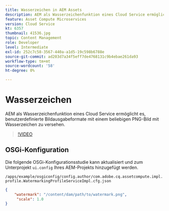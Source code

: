 ```yaml
---
title: Wasserzeichen in AEM Assets
description: AEM als Wasserzeichenfunktion eines Cloud Service ermöglicht es, benutzerdefinierte Bildausgabeformate mit einem beliebigen PNG-Bild mit Wasserzeichen zu versehen.
feature: Asset Compute Microservices
version: Cloud Service
kt: 6357
thumbnail: 41536.jpg
topic: Content Management
role: Developer
level: Intermediate
exl-id: 252c7c58-3567-440a-a1d5-19c598b6788e
source-git-commit: ad203d7a34f5eff7de4768131c9b4ebae261da93
workflow-type: tm+mt
source-wordcount: '58'
ht-degree: 0%

---
```


# Wasserzeichen

AEM als Wasserzeichenfunktion eines Cloud Service ermöglicht es, benutzerdefinierte Bildausgabeformate mit einem beliebigen PNG-Bild mit Wasserzeichen zu versehen.

>[!VIDEO](https://video.tv.adobe.com/v/41536/?quality=12&learn=on)

## OSGi-Konfiguration

Die folgende OSGi-Konfigurationsstudie kann aktualisiert und zum Unterprojekt `ui.config` Ihres AEM-Projekts hinzugefügt werden.

`/apps/example/osgiconfig/config.author/com.adobe.cq.assetcompute.impl.profile.WatermarkingProfileServiceImpl.cfg.json`

```json
{
    "watermark": "/content/dam/path/to/watermark.png",
     "scale": 1.0
}
```
